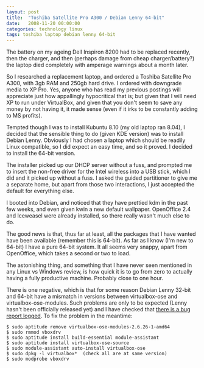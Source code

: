 ```yaml
---
layout: post
title:  "Toshiba Satellite Pro A300 / Debian Lenny 64-bit"
date:   2008-11-20 00:00:00
categories: technology linux
tags: toshiba laptop debian lenny 64-bit
---
```


The battery on my ageing Dell Inspiron 8200 had to be replaced recently, then the charger, and then (perhaps damage from cheap charger/battery?) the laptop died completely with amperage warnings about a month later.

<!--more-->

So I researched a replacement laptop, and ordered a Toshiba Satellite Pro A300, with 3gb RAM and 250gb hard drive.  I ordered with downgrade media to XP Pro.  Yes, anyone who has read my previous postings will appreciate just how appallingly hypocritical that is; but given that I will need XP to run under VirtualBox, and given that you don't seem to save any money by not having it, it made sense (even if it irks to be constantly adding to MS profits).

Tempted though I was to install Kubuntu 8.10 (my old laptop ran 8.04), I decided that the sensible thing to do (given KDE version) was to install Debian Lenny.  Obviously I had chosen a laptop which should be readily Linux compatible, so I did expect an easy time, and so it proved.  I decided to install the 64-bit version.

The installer picked up our DHCP server without a fuss, and prompted me to insert the non-free driver for the Intel wireless into a USB stick, which I did and it picked up without a fuss.  I asked the guided partitioner to give me a separate home, but apart from those two interactions, I just accepted the default for everything else.

I booted into Debian, and noticed that they have prettied kdm in the past few weeks, and even given kwin a new default wallpaper.  OpenOffice 2.4 and Iceweasel were already installed, so there really wasn't much else to do.

The good news is that, thus far at least, all the packages that I have wanted have been available (remember this is 64-bit).  As far as I know (I'm new to 64-bit) I have a pure 64-bit system.  It all seems very snappy, apart from OpenOffice, which takes a second or two to load.

The astonishing thing, and something that I have never seen mentioned in any Linux vs Windows review, is how quick it is to go from zero to actually having a fully productive machine.  Probably close to one hour.

There is one negative, which is that for some reason Debian Lenny 32-bit and 64-bit have a mismatch in versions between virtualbox-ose and virtualbox-ose-modules.  Such problems are only to be expected (Lenny hasn't been officially released yet) and I have checked that [there is a bug report logged][bug502346].  To fix the problem in the meantime:

    $ sudo aptitude remove virtualbox-ose-modules-2.6.26-1-amd64
    $ sudo rmmod vboxdrv
    $ sudo aptitude install build-essential module-assistant
    $ sudo aptitude install virtualbox-ose-source
    $ sudo module-assistant auto-install virtualbox-ose
    $ sudo dpkg -l virtualbox*  (check all are at same version)
    $ sudo modprobe vboxdrv

[bug502346]: http://bugs.debian.org/cgi-bin/bugreport.cgi?bug=502346
